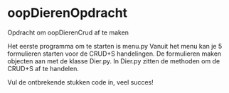 # oopDierenOpdracht
Opdracht om oopDierenCrud af te maken 

Het eerste programma om te starten is menu.py
Vanuit het menu kan je 5 formulieren starten voor de CRUD+S handelingen.
De formulieren maken objecten aan met de klasse Dier.py.
In Dier.py zitten de methoden om de CRUD+S af te handelen.

Vul de ontbrekende stukken code in, veel succes!
